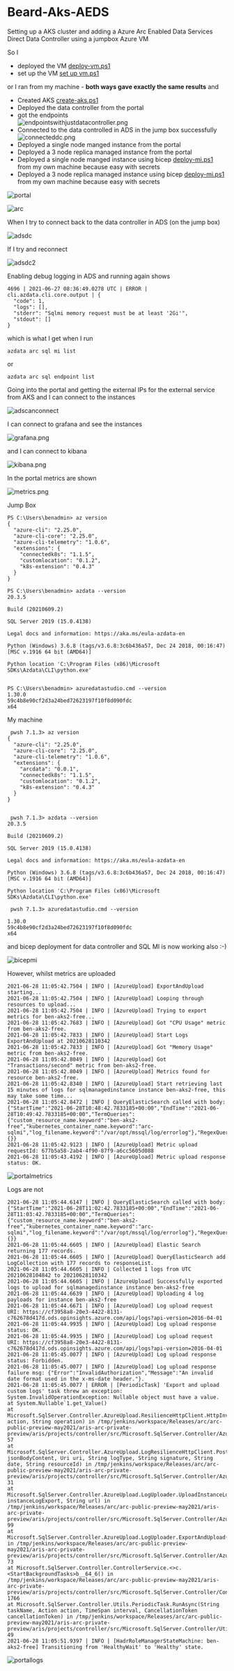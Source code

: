 # Beard-Aks-AEDS

Setting up a AKS cluster and adding a Azure Arc Enabled Data Services Direct Data Controller using a jumpbox Azure VM

So I 
- deployed the VM [deploy-vm.ps1](deploy-vm.ps1)
- set up the VM [set up vm.ps1](set-up-vm.ps1)

or I ran from my machine - __both ways gave exactly the same results__ and
- Created AKS [create-aks.ps1](create-aks.ps1)
- Deployed the data controller from the portal
- got the endpoints  
  ![endpointswithjustdatacontroller.png](images/endpointswithjustdatacontroller.png)  
- Connected to the data controlled in ADS in the jump box successfully  
  ![connecteddc.png](images/connecteddc.png)  
- Deployed a single node manged instance from the portal
- Deployed a 3 node replica managed instance from the portal
- Deployed a single node manged instance using bicep [deploy-mi.ps1](deploy-mi.ps1) from my own machine because easy with secrets
- Deployed a 3 node replica managed instance using bicep [deploy-mi.ps1](deploy-mi.ps1) from my own machine because easy with secrets

![portal](images/portalresources.png)  
  
![arc](images/arcnamespace.png)  
  
When I try to connect back to the data controller in ADS (on the jump box)
  
![adsdc](images/adsdcfailconnect.png)  

If I try and reconnect 

![adsdc2](images/adsfailconnect2.png)  

Enabling debug logging in ADS and running again shows

````
4696 | 2021-06-27 08:36:49.0278 UTC | ERROR | cli.azdata.cli.core.output | {
  "code": 1,
  "logs": [],
  "stderr": "Sqlmi memory request must be at least '2Gi'",
  "stdout": []
}
````

which is what I get when I run

`azdata arc sql mi list`

or

`azdata arc sql endpoint list`

Going into the portal and getting the external IPs for the external service from AKS and I can connect to the instances

![adscanconnect](images/adscanconnect.png)

I can connect to grafana and see the instances

![grafana.png](images/grafana.png)

and I can connect to kibana

![kibana.png](images/kibana.png)

In the portal metrics are shown

![metrics.png](images/metrics.png)

Jump Box

````
PS C:\Users\benadmin> az version
{
  "azure-cli": "2.25.0",
  "azure-cli-core": "2.25.0",
  "azure-cli-telemetry": "1.0.6",
  "extensions": {
    "connectedk8s": "1.1.5",
    "customlocation": "0.1.2",
    "k8s-extension": "0.4.3"
  }
}

PS C:\Users\benadmin> azdata --version
20.3.5

Build (20210609.2)

SQL Server 2019 (15.0.4138)

Legal docs and information: https://aka.ms/eula-azdata-en

Python (Windows) 3.6.8 (tags/v3.6.8:3c6b436a57, Dec 24 2018, 00:16:47) [MSC v.1916 64 bit (AMD64)]

Python location 'C:\Program Files (x86)\Microsoft SDKs\Azdata\CLI\python.exe'


PS C:\Users\benadmin> azuredatastudio.cmd --version
1.30.0
59c4b8e90cf2d3a24bed72623197f10f8d090fdc
x64

````

My machine

````
 pwsh 7.1.3> az version
{
  "azure-cli": "2.25.0",
  "azure-cli-core": "2.25.0",    
  "azure-cli-telemetry": "1.0.6",
  "extensions": {
    "arcdata": "0.0.1",
    "connectedk8s": "1.1.5",     
    "customlocation": "0.1.2",   
    "k8s-extension": "0.4.3"     
  }
}


 pwsh 7.1.3> azdata --version
20.3.5

Build (20210609.2)

SQL Server 2019 (15.0.4138)

Legal docs and information: https://aka.ms/eula-azdata-en

Python (Windows) 3.6.8 (tags/v3.6.8:3c6b436a57, Dec 24 2018, 00:16:47) [MSC v.1916 64 bit (AMD64)]

Python location 'C:\Program Files (x86)\Microsoft SDKs\Azdata\CLI\python.exe'

 pwsh 7.1.3> azuredatastudio.cmd --version

1.30.0
59c4b8e90cf2d3a24bed72623197f10f8d090fdc
x64

````

and bicep deployment for data controller and SQL MI is now working also :-)

![bicepmi](images/bicepmi.png)

However, whilst metrics are uploaded

````
2021-06-28 11:05:42.7504 | INFO | [AzureUpload] ExportAndUpload starting...
2021-06-28 11:05:42.7504 | INFO | [AzureUpload] Looping through resources to upload...
2021-06-28 11:05:42.7504 | INFO | [AzureUpload] Trying to export metrics for ben-aks2-free...
2021-06-28 11:05:42.7683 | INFO | [AzureUpload] Got "CPU Usage" metric from ben-aks2-free.
2021-06-28 11:05:42.7833 | INFO | [AzureUpload] Start Logs ExportAndUpload at 20210628110342
2021-06-28 11:05:42.7833 | INFO | [AzureUpload] Got "Memory Usage" metric from ben-aks2-free.
2021-06-28 11:05:42.8049 | INFO | [AzureUpload] Got "Transactions/second" metric from ben-aks2-free.
2021-06-28 11:05:42.8049 | INFO | [AzureUpload] Metrics found for resource ben-aks2-free.
2021-06-28 11:05:42.8340 | INFO | [AzureUpload] Start retrieving last 15 minutes of logs for sqlmanagedinstance instance ben-aks2-free, this may take some time...
2021-06-28 11:05:42.8472 | INFO | QueryElasticSearch called with body: {"StartTime":"2021-06-28T10:48:42.7833185+00:00","EndTime":"2021-06-28T10:49:42.7833185+00:00","TermQueries":{"custom_resource_name.keyword":"ben-aks2-free","kubernetes_container_name.keyword":"arc-sqlmi","log_filename.keyword":"/var/opt/mssql/log/errorlog"},"RegexQueries":{}}
2021-06-28 11:05:42.9123 | INFO | [AzureUpload] Metric upload requestId: 677b5a58-2ab4-4f90-87f9-a6cc5605d088
2021-06-28 11:05:43.4192 | INFO | [AzureUpload] Metric upload response status: OK.
````

![portalmetrics](images/portalmetrics.png)

Logs are not

````
2021-06-28 11:05:44.6147 | INFO | QueryElasticSearch called with body: {"StartTime":"2021-06-28T11:02:42.7833185+00:00","EndTime":"2021-06-28T11:03:42.7833185+00:00","TermQueries":{"custom_resource_name.keyword":"ben-aks2-free","kubernetes_container_name.keyword":"arc-sqlmi","log_filename.keyword":"/var/opt/mssql/log/errorlog"},"RegexQueries":{}}
2021-06-28 11:05:44.6605 | INFO | [AzureUpload] Elastic Search returning 177 records.
2021-06-28 11:05:44.6605 | INFO | [AzureUpload] QueryElasticSearch add LogCollection with 177 records to responseList.
2021-06-28 11:05:44.6605 | INFO | Collected 1 logs from UTC 20210628104842 to 20210628110342
2021-06-28 11:05:44.6605 | INFO | [AzureUpload] Successfully exported logs to upload for sqlmanagedinstance instance ben-aks2-free
2021-06-28 11:05:44.6639 | INFO | [AzureUpload] Uploading 4 log payloads for instance ben-aks2-free
2021-06-28 11:05:44.6671 | INFO | [AzureUpload] Log upload request URI: https://cf3958a8-20e3-4422-8131-c762678d417d.ods.opinsights.azure.com/api/logs?api-version=2016-04-01
2021-06-28 11:05:44.9935 | INFO | [AzureUpload] Log upload response status: OK.
2021-06-28 11:05:44.9935 | INFO | [AzureUpload] Log upload request URI: https://cf3958a8-20e3-4422-8131-c762678d417d.ods.opinsights.azure.com/api/logs?api-version=2016-04-01
2021-06-28 11:05:45.0077 | INFO | [AzureUpload] Log upload response status: Forbidden.
2021-06-28 11:05:45.0077 | INFO | [AzureUpload] Log upload response failure msg: {"Error":"InvalidAuthorization","Message":"An invalid date format used in the x-ms-date header."}.
2021-06-28 11:05:45.0077 | ERROR | [PeriodicTask] 'Export and upload custom logs' task threw an exception: System.InvalidOperationException: Nullable object must have a value.
at System.Nullable`1.get_Value()
at Microsoft.SqlServer.Controller.AzureUpload.ResilienceHttpClient.HttpInvoker(Func`1 action, String operation) in /tmp/jenkins/workspace/Releases/arc/arc-public-preview-may2021/aris-arc-private-preview/aris/projects/controller/src/Microsoft.SqlServer.Controller/AzureUpload/ResilienceHttpClient.cs:line 57
at Microsoft.SqlServer.Controller.AzureUpload.LogResilienceHttpClient.PostAsyncWithRetry(String jsonBodyContent, Uri uri, String logType, String signature, String date, String resourceId) in /tmp/jenkins/workspace/Releases/arc/arc-public-preview-may2021/aris-arc-private-preview/aris/projects/controller/src/Microsoft.SqlServer.Controller/AzureUpload/Log/LogResilienceHttpClient.cs:line 31
at Microsoft.SqlServer.Controller.AzureUpload.LogUploader.UploadInstanceLogExport(InstanceLogExport instanceLogExport, String url) in /tmp/jenkins/workspace/Releases/arc/arc-public-preview-may2021/aris-arc-private-preview/aris/projects/controller/src/Microsoft.SqlServer.Controller/AzureUpload/Log/LogUploader.cs:line 99
at Microsoft.SqlServer.Controller.AzureUpload.LogUploader.ExportAndUpload() in /tmp/jenkins/workspace/Releases/arc/arc-public-preview-may2021/aris-arc-private-preview/aris/projects/controller/src/Microsoft.SqlServer.Controller/AzureUpload/Log/LogUploader.cs:line 73
at Microsoft.SqlServer.Controller.ControllerService.<>c.<StartBackgroundTasks>b__64_6() in /tmp/jenkins/workspace/Releases/arc/arc-public-preview-may2021/aris-arc-private-preview/aris/projects/controller/src/Microsoft.SqlServer.Controller/ControllerService.cs:line 1766
at Microsoft.SqlServer.Controller.Utils.PeriodicTask.RunAsync(String taskName, Action action, TimeSpan interval, CancellationToken cancellationToken) in /tmp/jenkins/workspace/Releases/arc/arc-public-preview-may2021/aris-arc-private-preview/aris/projects/controller/src/Microsoft.SqlServer.Controller/Utils/PeriodicTask.cs:line 49
2021-06-28 11:05:51.9397 | INFO | [HadrRoleManagerStateMachine: ben-aks2-free] Transitioning from 'HealthyWait' to 'Healthy' state.

````

![portallogs](images/portallogs.png)